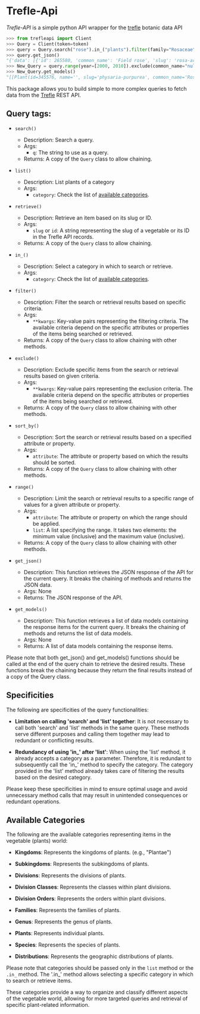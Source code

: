 # Trefle-Api

*Trefle-API* is a simple python API wrapper for the [trefle](https://trefle.io./) botanic data API

```python
>>> from trefleapi import Client
>>> Query = Client(token=token)
>>> query = Query.search("rose").in_("plants").filter(family="Rosaceae").sort_by(slug="asc")
>>> query.get_json()
"{'data': [{'id': 265580, 'common_name': 'Field rose', 'slug': 'rosa-arvensis', 'scientific_name': 'Rosa arvensis'..."
>>> New_Query = query.range(year=[2000, 2010]).exclude(common_name="null")
>>> New_Query.get_models()
"[[Plant(id=345576, name='', slug='physaria-purpurea', common_name='Rose bladderpod', scientific_name='Physaria purpurea', year=2002,..."
```

This package allows you to build simple to more complex queries to fetch data from the [Trefle](https://trefle.io/) REST API.

## Query tags:

- `search()`
  - Description: Search a query.
  - Args:
    - `q`: The string to use as a query.
  - Returns: A copy of the `Query` class to allow chaining.
- `list()`
  - Description: List plants of a category
  - Args:
    - `category`: Check the list of [available categories](#Available-Categories).
- `retrieve()`
  - Description: Retrieve an item based on its slug or ID.
  - Args:
    - `slug` or `id`: A string representing the slug of a vegetable or its ID in the Trefle API records.
  - Returns: A copy of the `Query` class to allow chaining.

- `in_()`
  - Description: Select a category in which to search or retrieve.
  - Args:
    - `category`: Check the list of [available categories](#Available-Categories).

- `filter()`
  - Description: Filter the search or retrieval results based on specific criteria.
  - Args:
    - `**kwargs`: Key-value pairs representing the filtering criteria. The available criteria depend on the specific attributes or properties of the items being searched or retrieved.
  - Returns: A copy of the `Query` class to allow chaining with other methods.

- `exclude()`
  - Description: Exclude specific items from the search or retrieval results based on given criteria.
  - Args:
    - `**kwargs`: Key-value pairs representing the exclusion criteria. The available criteria depend on the specific attributes or properties of the items being searched or retrieved.
  - Returns: A copy of the `Query` class to allow chaining with other methods.

- `sort_by()`
  - Description: Sort the search or retrieval results based on a specified attribute or property.
  - Args:
    - `attribute`: The attribute or property based on which the results should be sorted.
  - Returns: A copy of the `Query` class to allow chaining with other methods.

- `range()`
  - Description: Limit the search or retrieval results to a specific range of values for a given attribute or property.
  - Args:
    - `attribute`: The attribute or property on which the range should be applied.
    - `list`: A list specifying the range. It takes two elements: the minimum value (inclusive) and the maximum value (inclusive).
  - Returns: A copy of the `Query` class to allow chaining with other methods.

- `get_json()`
  - Description: This function retrieves the JSON response of the API for the current query. It breaks the chaining of methods and returns the JSON data.
  - Args: None
  - Returns: The JSON response of the API.

- `get_models()`
  - Description: This function retrieves a list of data models containing the response items for the current query. It breaks the chaining of methods and returns the list of data models.
  - Args: None
  - Returns: A list of data models containing the response items.

Please note that both get_json() and get_models() functions should be called at the end of the query chain to retrieve the desired results. These functions break the chaining because they return the final results instead of a copy of the Query class.

## Specificities

The following are specificities of the query functionalities:

- **Limitation on calling 'search' and 'list' together**: It is not necessary to call both 'search' and 'list' methods in the same query. These methods serve different purposes and calling them together may lead to redundant or conflicting results.

- **Redundancy of using 'in_' after 'list'**: When using the 'list' method, it already accepts a category as a parameter. Therefore, it is redundant to subsequently call the 'in_' method to specify the category. The category provided in the 'list' method already takes care of filtering the results based on the desired category.

Please keep these specificities in mind to ensure optimal usage and avoid unnecessary method calls that may result in unintended consequences or redundant operations.

## Available Categories

The following are the available categories representing items in the vegetable (plants) world:

- **Kingdoms**: Represents the kingdoms of plants. (e.g., "Plantae")

- **Subkingdoms**: Represents the subkingdoms of plants.

- **Divisions**: Represents the divisions of plants.

- **Division Classes**: Represents the classes within plant divisions.

- **Division Orders**: Represents the orders within plant divisions.

- **Families**: Represents the families of plants.

- **Genus**: Represents the genus of plants.

- **Plants**: Represents individual plants.

- **Species**: Represents the species of plants.

- **Distributions**: Represents the geographic distributions of plants.

Please note that categories should be passed only in the `list` method or the `.in_` method. The '.in_' method allows selecting a specific category in which to search or retrieve items.

These categories provide a way to organize and classify different aspects of the vegetable world, allowing for more targeted queries and retrieval of specific plant-related information.
